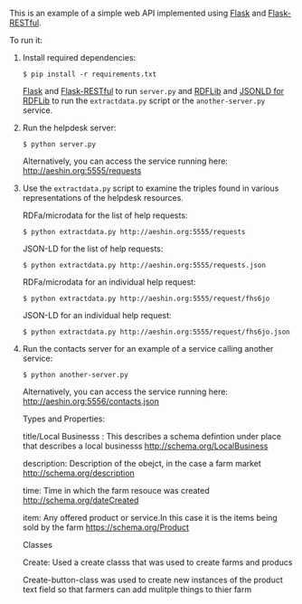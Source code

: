 This is an example of a simple web API implemented using
[Flask](http://flask.pocoo.org/) and
[Flask-RESTful](http://flask-restful.readthedocs.org/en/latest/).

To run it:

1. Install required dependencies:
   ```
   $ pip install -r requirements.txt
   ``` 
   [Flask](http://flask.pocoo.org/docs/0.10/installation/#installation)
   and
   [Flask-RESTful](http://flask-restful.readthedocs.org/en/latest/installation.html) to run `server.py` 
   and [RDFLib](http://rdflib.readthedocs.org/en/latest/) and [JSONLD for RDFLib](https://github.com/RDFLib/rdflib-jsonld) to run the `extractdata.py` script or the `another-server.py` service.

2. Run the helpdesk server:
   ```
   $ python server.py
   ```
   Alternatively, you can access the service running here: http://aeshin.org:5555/requests
   
3. Use the `extractdata.py` script to examine the triples found in various representations of the helpdesk resources.
   
   RDFa/microdata for the list of help requests:
   ```
   $ python extractdata.py http://aeshin.org:5555/requests
   ```
   JSON-LD for the list of help requests:
   ```
   $ python extractdata.py http://aeshin.org:5555/requests.json
   ```
   RDFa/microdata for an individual help request:
   ```
   $ python extractdata.py http://aeshin.org:5555/request/fhs6jo
   ```
   JSON-LD for an individual help request:
   ```
   $ python extractdata.py http://aeshin.org:5555/request/fhs6jo.json
   ```

4. Run the contacts server for an example of a service calling another service:
   ```
   $ python another-server.py
   ```
   Alternatively, you can access the service running here: http://aeshin.org:5556/contacts.json
   
   
   
   Types and Properties: 
   
   title/Local Businesss : This describes a schema defintion under place that describes a local businesss  http://schema.org/LocalBusiness
   
   description: Description of the obejct, in the case a farm market http://schema.org/description
   
   time: Time in which the farm resouce was created  http://schema.org/dateCreated
   
   item: Any offered product or service.In this case it is the items being sold by the farm  https://schema.org/Product
   
   
   Classes
   
   Create: Used a create classs that was used to create farms and producs
   
   Create-button-class was used to create new instances of the product text field so that farmers can add mulitple things to thier farm
   
   
   
   
   
